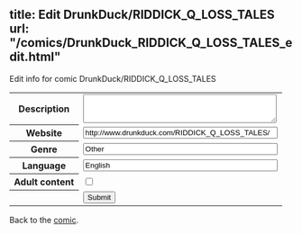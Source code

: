 title: Edit DrunkDuck/RIDDICK_Q_LOSS_TALES
url: "/comics/DrunkDuck_RIDDICK_Q_LOSS_TALES_edit.html"
---
Edit info for comic DrunkDuck/RIDDICK_Q_LOSS_TALES

<form name="comic" action="http://gaepostmail.appspot.com/comic/" method="post">
<table class="comicinfo">
<tr>
<th>Description</th><td><textarea name="description" cols="40" rows="3"></textarea></td>
</tr>
<tr>
<th>Website</th><td><input type="text" name="url" value="http://www.drunkduck.com/RIDDICK_Q_LOSS_TALES/" size="40"/></td>
</tr>
<tr>
<th>Genre</th><td><input type="text" name="genre" value="Other" size="40"/></td>
</tr>
<tr>
<th>Language</th><td><input type="text" name="language" value="English" size="40"/></td>
</tr>
<tr>
<th>Adult content</th><td><input type="checkbox" name="adult" value="adult" /></td>
</tr>
<tr>
<th></th><td>
<input type="hidden" name="comic" value="DrunkDuck_RIDDICK_Q_LOSS_TALES" />
<input type="submit" name="submit" value="Submit" />
</td>
</tr>
</table>
</form>

Back to the [comic](DrunkDuck_RIDDICK_Q_LOSS_TALES.html).
